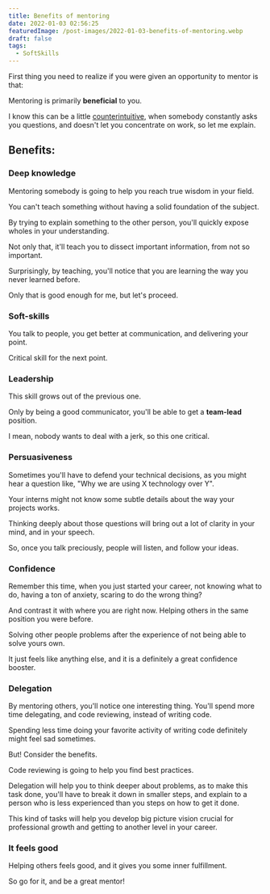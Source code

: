 ```yaml
---
title: Benefits of mentoring
date: 2022-01-03 02:56:25
featuredImage: /post-images/2022-01-03-benefits-of-mentoring.webp
draft: false
tags:
  - SoftSkills
---
```


First thing you need to realize if you were given an opportunity to mentor is that:

Mentoring is primarily **beneficial** to you.

I know this can be a little <ins>counterintuitive</ins>, when somebody constantly asks you questions, and doesn't let you concentrate on work, so let me explain.

## Benefits:

### Deep knowledge

Mentoring somebody is going to help you reach true wisdom in your field.

You can't teach something without having a solid foundation of the subject.

By trying to explain something to the other person, you'll quickly expose wholes in your understanding.

Not only that, it'll teach you to dissect important information, from not so important.

Surprisingly, by teaching, you'll notice that you are learning the way you never learned before.

Only that is good enough for me, but let's proceed.

### Soft-skills

You talk to people, you get better at communication, and delivering your point.

Critical skill for the next point.

### Leadership

This skill grows out of the previous one.

Only by being a good communicator, you'll be able to get a **team-lead** position.

I mean, nobody wants to deal with a jerk, so this one critical.

### Persuasiveness

Sometimes you'll have to defend your technical decisions, as you might hear a question like, "Why we are using X technology over Y".

Your interns might not know some subtle details about the way your projects works.

Thinking deeply about those questions will bring out a lot of clarity in your mind, and in your speech.

So, once you talk preciously, people will listen, and follow your ideas.

### Confidence

Remember this time, when you just started your career, not knowing what to do, having a ton of anxiety, scaring to do the wrong thing?

And contrast it with where you are right now. Helping others in the same position you were before.

Solving other people problems after the experience of not being able to solve yours own.

It just feels like anything else, and it is a definitely a great confidence booster.

### Delegation

By mentoring others, you'll notice one interesting thing. You'll spend more time delegating, and code reviewing, instead of writing code.

Spending less time doing your favorite activity of writing code definitely might feel sad sometimes.

But! Consider the benefits.

Code reviewing is going to help you find best practices.

Delegation will help you to think deeper about problems, as to make this task done, you'll have to break it down in smaller steps, and explain to a person who is less experienced than you steps on how to get it done.

This kind of tasks will help you develop big picture vision crucial for professional growth and getting to another level in your career.

### It feels good

Helping others feels good, and it gives you some inner fulfillment.

So go for it, and be a great mentor!
